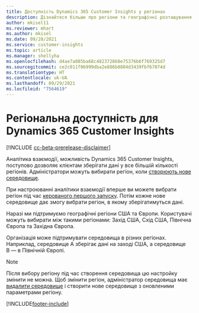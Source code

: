 ```yaml
---
title: Доступність Dynamics 365 Customer Insights у регіонах
description: Дізнайтеся більше про регіони та географічні розташування, на які розгортається служба.
author: mkisel11
ms.reviewer: mhart
ms.author: mkisel
ms.date: 09/28/2021
ms.service: customer-insights
ms.topic: article
ms.manager: shellyha
ms.openlocfilehash: d4ae7a085ba68c482372868e75376b6f769325d7
ms.sourcegitcommit: ce2c011f06999dba2e886b8804d3439fbf67074d
ms.translationtype: HT
ms.contentlocale: uk-UA
ms.lasthandoff: 09/29/2021
ms.locfileid: "7564619"
---
```

# <a name="regional-availability-for-dynamics-365-customer-insights"></a>Регіональна доступність для Dynamics 365 Customer Insights

[!INCLUDE [cc-beta-prerelease-disclaimer](includes/cc-beta-prerelease-disclaimer.md)]

Аналітика взаємодії, можливість Dynamics 365 Customer Insights, поступово дозволяє клієнтам зберігати дані у все більшій кількості регіонів. Адміністратори можуть вибирати регіон, коли [створюють нове середовище](manage-environments-workspaces.md#create-an-environment). 

При настроюванні аналітики взаємодії вперше ви можете вибрати регіон під час [керованого першого запуску](quickstart.md). Потім кожне нове середовище дає змогу вибрати регіон, в якому зберігатимуться дані.

Наразі ми підтримуємо географічні регіони США та Європи. Користувачі можуть вибирати між такими регіонами: Захід США, Схід США, Північна Європа та Західна Європа.

Організація може підтримувати середовища в різних регіонах. Наприклад, середовище А зберігає дані на заході США, а середовище В — в Північній Європі.

> [!NOTE]
> Після вибору регіону під час створення середовища цю настройку змінити не можна. Щоб змінити регіон, адміністратор середовища має [видалити середовище](manage-environments-workspaces.md#delete-an-environment) і створити нове середовище з оновленими параметрами регіону.


[!INCLUDE[footer-include](../includes/footer-banner.md)]
